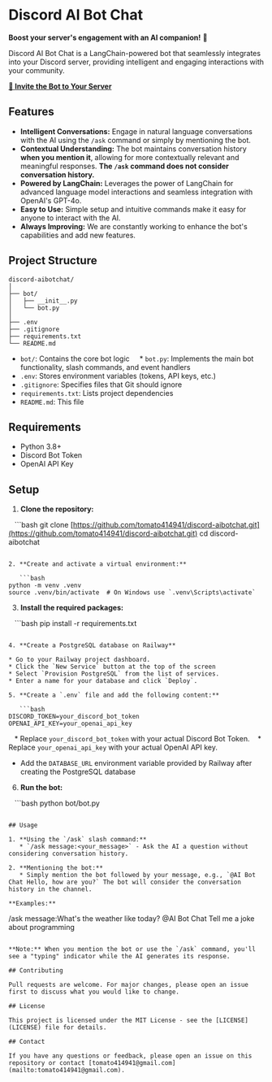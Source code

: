 # Discord AI Bot Chat

**Boost your server's engagement with an AI companion!** 🤖

Discord AI Bot Chat is a LangChain-powered bot that seamlessly integrates into your Discord server, providing intelligent and engaging interactions with your community.

[**🔗 Invite the Bot to Your Server**](https://discord.com/oauth2/authorize?client_id=1288885047385915446&permissions=2147551232&integration_type=0&scope=bot)

## Features

* **Intelligent Conversations:** Engage in natural language conversations with the AI using the `/ask` command or simply by mentioning the bot.
* **Contextual Understanding:** The bot maintains conversation history **when you mention it**, allowing for more contextually relevant and meaningful responses. **The `/ask` command does not consider conversation history.** 
* **Powered by LangChain:** Leverages the power of LangChain for advanced language model interactions and seamless integration with OpenAI's GPT-4o.
* **Easy to Use:** Simple setup and intuitive commands make it easy for anyone to interact with the AI.
* **Always Improving:** We are constantly working to enhance the bot's capabilities and add new features.

## Project Structure

```
discord-aibotchat/
│
├── bot/
│   ├── __init__.py
│   └── bot.py
│
├── .env
├── .gitignore
├── requirements.txt
└── README.md
```

* `bot/`: Contains the core bot logic
    * `bot.py`: Implements the main bot functionality, slash commands, and event handlers
* `.env`: Stores environment variables (tokens, API keys, etc.)
* `.gitignore`: Specifies files that Git should ignore
* `requirements.txt`: Lists project dependencies
* `README.md`: This file

## Requirements

* Python 3.8+
* Discord Bot Token
* OpenAI API Key

## Setup

1. **Clone the repository:**

   ```bash
   git clone [https://github.com/tomato414941/discord-aibotchat.git](https://github.com/tomato414941/discord-aibotchat.git)
   cd discord-aibotchat
   ```

2. **Create and activate a virtual environment:**

   ```bash
   python -m venv .venv
   source .venv/bin/activate  # On Windows use `.venv\Scripts\activate`
   ```

3. **Install the required packages:**

   ```bash
   pip install -r requirements.txt
   ```

4. **Create a PostgreSQL database on Railway**

   * Go to your Railway project dashboard.
   * Click the `New Service` button at the top of the screen
   * Select `Provision PostgreSQL` from the list of services.
   * Enter a name for your database and click `Deploy`.

5. **Create a `.env` file and add the following content:**

   ```bash
   DISCORD_TOKEN=your_discord_bot_token
   OPENAI_API_KEY=your_openai_api_key
   ```

   * Replace `your_discord_bot_token` with your actual Discord Bot Token.
   * Replace `your_openai_api_key` with your actual OpenAI API key.
   * Add the `DATABASE_URL` environment variable provided by Railway after creating the PostgreSQL database

6. **Run the bot:**

   ```bash
   python bot/bot.py
   ```

## Usage

1. **Using the `/ask` slash command:**
   * `/ask message:<your_message>` - Ask the AI a question without considering conversation history.

2. **Mentioning the bot:**
   * Simply mention the bot followed by your message, e.g., `@AI Bot Chat Hello, how are you?` The bot will consider the conversation history in the channel.

**Examples:**

```
/ask message:What's the weather like today?
@AI Bot Chat Tell me a joke about programming
```

**Note:** When you mention the bot or use the `/ask` command, you'll see a "typing" indicator while the AI generates its response.

## Contributing

Pull requests are welcome. For major changes, please open an issue first to discuss what you would like to change.

## License

This project is licensed under the MIT License - see the [LICENSE](LICENSE) file for details.

## Contact

If you have any questions or feedback, please open an issue on this repository or contact [tomato414941@gmail.com](mailto:tomato414941@gmail.com).